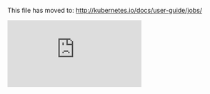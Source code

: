 
<!-- BEGIN MUNGE: UNVERSIONED_WARNING -->


<!-- END MUNGE: UNVERSIONED_WARNING -->

This file has moved to: http://kubernetes.io/docs/user-guide/jobs/




<!-- BEGIN MUNGE: IS_VERSIONED -->
<!-- TAG IS_VERSIONED -->
<!-- END MUNGE: IS_VERSIONED -->


<!-- BEGIN MUNGE: GENERATED_ANALYTICS -->
[![Analytics](https://kubernetes-site.appspot.com/UA-36037335-10/GitHub/examples/job/work-queue-1/README.md?pixel)]()
<!-- END MUNGE: GENERATED_ANALYTICS -->

